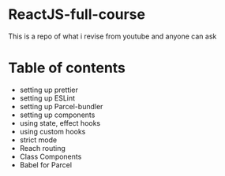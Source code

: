# ReactJS-full-course
This is a repo of what i revise from youtube and anyone can ask
# Table of contents
- setting up prettier
- setting up ESLint
- setting up Parcel-bundler
- setting up components
- using state, effect hooks
- using custom hooks
- strict mode
- Reach routing
- Class Components
- Babel for Parcel